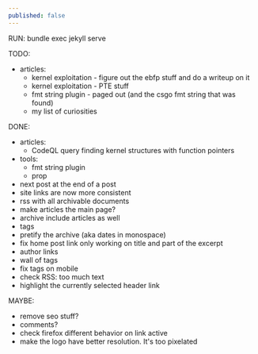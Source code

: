 ```yaml
---
published: false
---
```


RUN: bundle exec jekyll serve

TODO:
 - articles:
   - kernel exploitation - figure out the ebfp stuff and do a writeup on it
   - kernel exploitation - PTE stuff
   + fmt string plugin - paged out (and the csgo fmt string that was found)
   - my list of curiosities

DONE:
 - articles:
   - CodeQL query finding kernel structures with function pointers
 - tools:
   - fmt string plugin
   - prop
 - next post at the end of a post
 - site links are now more consistent
 - rss with all archivable documents
 - make articles the main page?
 - archive include articles as well
 - tags
 - pretify the archive (aka dates in monospace)
 - fix home post link only working on title and part of the excerpt
 - author links
 - wall of tags
 - fix tags on mobile
 - check RSS: too much text
 - highlight the currently selected header link

MAYBE:
 - remove seo stuff?
 - comments?
 - check firefox different behavior on link active
 - make the logo have better resolution. It's too pixelated